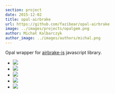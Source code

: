 ```yaml
---
section: project
date: 2015-12-02
title: opal-airbrake
url: https://github.com/fazibear/opal-airbrake
image: ../images/projects/opalgem.png
author: Michał Kalbarczyk
author_image: ../images/authors/michal.png
---
```

Opal wrapper for [airbrake-js](https://github.com/airbrake/airbrake-js) javascript library.

- ![](https://badge.fury.io/rb/opal-airbrake.svg)
- ![](https://img.shields.io/github/stars/fazibear/opal-airbrake.svg)
- ![](https://img.shields.io/gem/dt/opal-airbrake.svg)
- ![](https://codeclimate.com/github/fazibear/opal-airbrake/badges/gpa.svg)
- ![](https://img.shields.io/badge/license-MIT-blue.svg)
